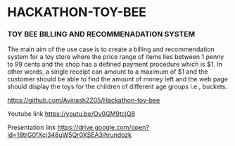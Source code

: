 # HACKATHON-TOY-BEE
### TOY BEE BILLING AND RECOMMENADATION SYSTEM

The main aim of the use case is to create a billing and recommendation system for a toy store where the price range of items lies between 1 penny to 99 cents and the shop has a defined payment procedure which is $1. In other words, a single receipt can amount to a maximum of $1 and the customer should be able to find the amount of money left and the web page should display the toys for the children of different age groups i.e., buckets.

https://github.com/Avinash2205/Hackathon-toy-bee


Youtube link 
https://youtu.be/Ov0GM9tcjQ8

Presentation link
https://drive.google.com/open?id=18trG0fXcj348uW5Qr0XSEA3jhrundozk


